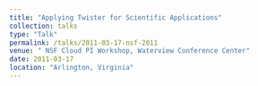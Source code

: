 ```yaml
---
title: "Applying Twister for Scientific Applications"
collection: talks
type: "Talk"
permalink: /talks/2011-03-17-nsf-2011
venue: " NSF Cloud PI Workshop, Waterview Conference Center"
date: 2011-03-17
location: "Arlington, Virginia"
---
```

